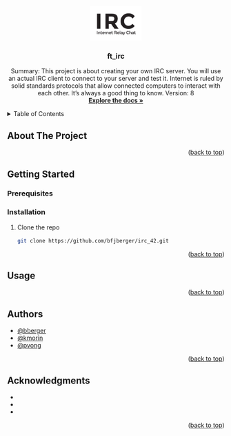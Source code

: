 
<a name="readme-top"></a>


<!-- PROJECT LOGO -->
<br />
<div align="center">
  <a href="https://github.com/bfjberger/irc_42">
    <img src="images/logo.png" alt="Logo" width="" height="80">
  </a>

<h3 align="center">ft_irc</h3>

  <p align="center">
    Summary:
This project is about creating your own IRC server.
You will use an actual IRC client to connect to your server and test it.
Internet is ruled by solid standards protocols that allow connected computers to interact
with each other.
It’s always a good thing to know.
Version: 8
    <br />
    <a href="https://github.com/bfjberger/irc_42"><strong>Explore the docs »</strong></a>
    <br />
  </p>
</div>



<!-- TABLE OF CONTENTS -->
<details>
  <summary>Table of Contents</summary>
  <ol>
    <li>
      <a href="#about-the-project">About The Project</a>
    </li>
    <li>
      <a href="#getting-started">Getting Started</a>
      <ul>
        <li><a href="#prerequisites">Prerequisites</a></li>
        <li><a href="#installation">Installation</a></li>
      </ul>
    </li>
    <li><a href="#usage">Usage</a></li>
    <li><a href="#authors">Authors</a></li>
    <li><a href="#acknowledgments">Acknowledgments</a></li>
  </ol>
</details>



<!-- ABOUT THE PROJECT -->
## About The Project



<p align="right">(<a href="#readme-top">back to top</a>)</p>

<!-- GETTING STARTED -->
## Getting Started

### Prerequisites


### Installation

1. Clone the repo
   ```sh
   git clone https://github.com/bfjberger/irc_42.git
   ```

<p align="right">(<a href="#readme-top">back to top</a>)</p>



<!-- USAGE EXAMPLES -->
## Usage


<p align="right">(<a href="#readme-top">back to top</a>)</p>

<!-- Authors -->
## Authors

* [@bberger](https://github.com/bfjberger)
* [@kmorin](https://github.com/Killian-Morin)
* [@pvong](https://github.com/phlearning)

<p align="right">(<a href="#readme-top">back to top</a>)</p>

<!-- ACKNOWLEDGMENTS -->
## Acknowledgments

* []()
* []()
* []()

<p align="right">(<a href="#readme-top">back to top</a>)</p>
